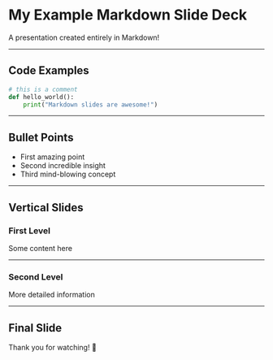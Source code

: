 # My Example Markdown Slide Deck

A presentation created entirely in Markdown!

---

## Code Examples

```python
# this is a comment
def hello_world():
    print("Markdown slides are awesome!")
```

---

## Bullet Points

- First amazing point
- Second incredible insight
- Third mind-blowing concept

---

## Vertical Slides

### First Level

Some content here

----

### Second Level

More detailed information

---

## Final Slide

Thank you for watching! 🎉
